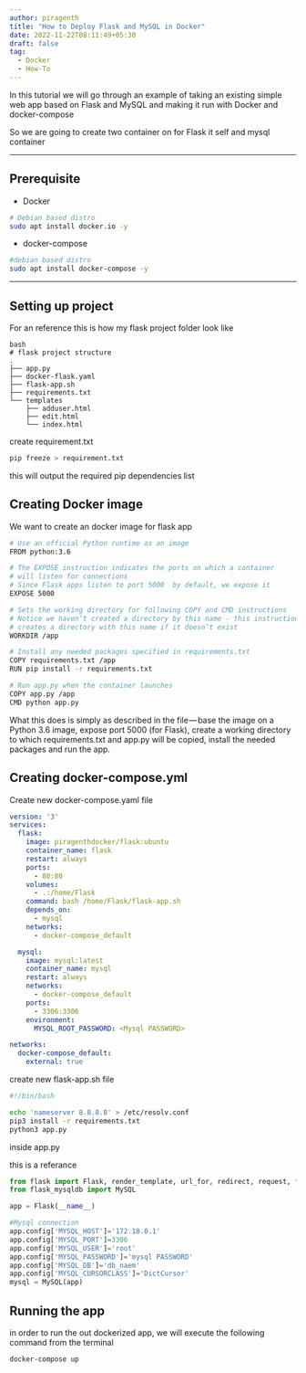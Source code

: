 ```yaml
---
author: piragenth
title: "How to Deploy Flask and MySQL in Docker"
date: 2022-11-22T08:11:49+05:30
draft: false
tag:
  - Docker
  - How-To
---
```



In this tutorial we will go through an example of taking an existing simple web app based on Flask and MySQL and making it run with Docker and docker-compose

So we are going to create two container on for Flask it self and mysql container

<hr>

## Prerequisite

* Docker 
```bash 
# Debian based distro 
sudo apt install docker.io -y


```

* docker-compose

```bash
#debian based distro 
sudo apt install docker-compose -y

```

<hr>

## Setting up project

For an reference this is how my flask project folder look like

```
bash
# flask project structure
.
├── app.py
├── docker-flask.yaml
├── flask-app.sh
├── requirements.txt
└── templates
    ├── adduser.html
    ├── edit.html
    └── index.html

```
create requirement.txt 

```bash
pip freeze > requirement.txt
```
this will output the required pip dependencies list
 

## Creating Docker image 

We want to create an docker image for flask app

```bash
# Use an official Python runtime as an image
FROM python:3.6

# The EXPOSE instruction indicates the ports on which a container 
# will listen for connections
# Since Flask apps listen to port 5000  by default, we expose it
EXPOSE 5000

# Sets the working directory for following COPY and CMD instructions
# Notice we haven’t created a directory by this name - this instruction 
# creates a directory with this name if it doesn’t exist
WORKDIR /app

# Install any needed packages specified in requirements.txt
COPY requirements.txt /app
RUN pip install -r requirements.txt

# Run app.py when the container launches
COPY app.py /app
CMD python app.py
```


What this does is simply as described in the file — base the image on a Python 3.6 image, expose port 5000 (for Flask), create a working directory to which requirements.txt and app.py will be copied, install the needed packages and run the app.


## Creating docker-compose.yml

Create new docker-compose.yaml file

```yaml
version: '3'
services:
  flask:
    image: piragenthdocker/flask:ubuntu
    container_name: flask
    restart: always
    ports:
      - 80:80
    volumes:
      - .:/home/Flask
    command: bash /home/Flask/flask-app.sh
    depends_on:
      - mysql
    networks:
      - docker-compose_default

  mysql:
    image: mysql:latest
    container_name: mysql
    restart: always
    networks:
      - docker-compose_default
    ports:
      - 3306:3306
    environment:
      MYSQL_ROOT_PASSWORD: <Mysql PASSWORD>

networks:
  docker-compose_default:
    external: true
```
create new flask-app.sh file 

```bash
#!/bin/bash

echo 'nameserver 8.8.8.8' > /etc/resolv.conf
pip3 install -r requirements.txt
python3 app.py 

```

inside app.py 

this is a referance 

```python
from flask import Flask, render_template, url_for, redirect, request, flash
from flask_mysqldb import MySQL

app = Flask(__name__)

#Mysql connection
app.config['MYSQL_HOST']='172.18.0.1'
app.config['MYSQL_PORT']=3306
app.config['MYSQL_USER']='root'
app.config['MYSQL_PASSWORD']='mysql PASSWORD'
app.config['MYSQL_DB']='db_naem'
app.config['MYSQL_CURSORCLASS']='DictCursor'
mysql = MySQL(app)

```


## Running the app


in order to run the out dockerized app, we will execute the following command from the terminal 

```bash
docker-compose up 
```

